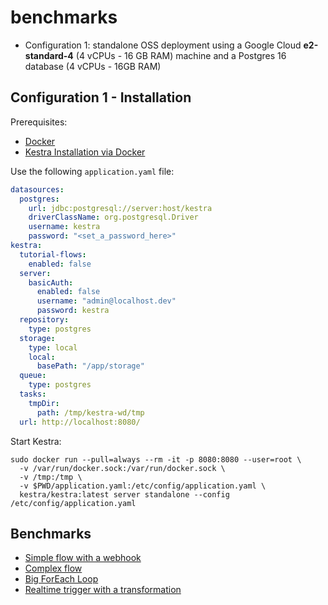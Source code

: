 # benchmarks

- Configuration 1: standalone OSS deployment using a Google Cloud **e2-standard-4** (4 vCPUs - 16 GB RAM) machine and a Postgres 16 database (4 vCPUs - 16GB RAM)

## Configuration 1 - Installation

Prerequisites: 
- [Docker](https://docs.docker.com/engine/install/debian/#install-using-the-repository)
- [Kestra Installation via Docker](https://kestra.io/docs/installation/docker)

Use the following `application.yaml` file:
```yaml
datasources:
  postgres:
    url: jdbc:postgresql://server:host/kestra
    driverClassName: org.postgresql.Driver
    username: kestra
    password: "<set_a_password_here>"
kestra:
  tutorial-flows:
    enabled: false
  server:
    basicAuth:
      enabled: false
      username: "admin@localhost.dev"
      password: kestra
  repository:
    type: postgres
  storage:
    type: local
    local:
      basePath: "/app/storage"
  queue:
    type: postgres
  tasks:
    tmpDir:
      path: /tmp/kestra-wd/tmp
  url: http://localhost:8080/
```

Start Kestra:
```shell
sudo docker run --pull=always --rm -it -p 8080:8080 --user=root \
  -v /var/run/docker.sock:/var/run/docker.sock \
  -v /tmp:/tmp \
  -v $PWD/application.yaml:/etc/config/application.yaml \
  kestra/kestra:latest server standalone --config /etc/config/application.yaml
```

## Benchmarks
* [Simple flow with a webhook](01%20-%20Simple%20flow%20with%20a%20webhook)
* [Complex flow](02%20-%20Complex%20flow)
* [Big ForEach Loop](03%20-%20Big%20ForEach%20Loop)
* [Realtime trigger with a transformation](03%20-%20Realtime%20trigger%20with%20a%20transformation)